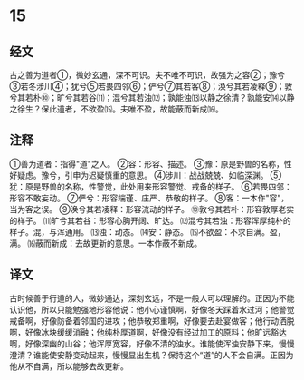 # 15

## 经文

古之善为道者①，微妙玄通，深不可识。夫不唯不可识，故强为之容②；豫兮③若冬涉川④；犹兮⑤若畏四邻⑥；俨兮⑦其若客⑧；涣兮其若凌释⑨；敦兮其若朴⑩；旷兮其若谷⑾；混兮其若浊⑿；孰能浊⒀以静之徐清？孰能安⒁以静之徐生？保此道者，不欲盈⒂。夫唯不盈，故能蔽而新成⒃。

## 注释

①善为道者：指得"道"之人。
②容：形容、描述。
③豫：原是野兽的名称，性好疑虑。豫兮，引申为迟疑慎重的意思。
④涉川：战战兢兢、如临深渊。
⑤犹：原是野兽的名称，性警觉，此处用来形容警觉、戒备的样子。
⑥若畏四邻：形容不敢妄动。
⑦俨兮：形容端谨、庄严、恭敬的样子。
⑧客：一本作"容"，当为客之误。
⑨涣兮其若凌释：形容流动的样子。
⑩敦兮其若朴：形容敦厚老实的样子。
⑾旷兮其若谷：形容心胸开阔、旷达。
⑿混兮其若浊：形容浑厚纯朴的样子。混，与浑通用。
⒀浊：动态。
⒁安：静态。
⒂不欲盈：不求自满。盈，满。
⒃蔽而新成：去故更新的意思。一本作蔽不新成。

## 译文

古时候善于行道的人，微妙通达，深刻玄远，不是一般人可以理解的。正因为不能认识他，所以只能勉强地形容他说：他小心谨慎啊，好像冬天踩着水过河；他警觉戒备啊，好像防备着邻国的进攻；他恭敬郑重啊，好像要去赴宴做客；他行动洒脱啊，好像冰块缓缓消融；他纯朴厚道啊，好像没有经过加工的原料；他旷远豁达啊，好像深幽的山谷；他浑厚宽容，好像不清的浊水。谁能使浑浊安静下来，慢慢澄清？谁能使安静变动起来，慢慢显出生机？保持这个“道”的人不会自满。正因为他从不自满，所以能够去故更新。
